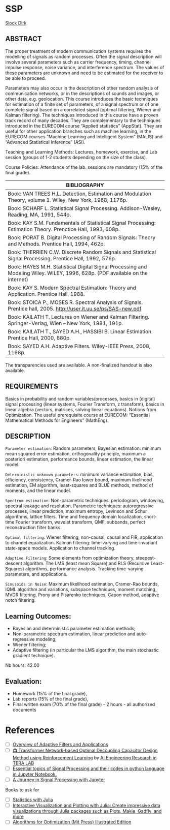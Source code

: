 # SSP

[Slock Dirk](https://www.eurecom.fr/en/people/slock-dirk)

## ABSTRACT

The proper treatment of modern communication systems requires the modelling of signals as random processes. Often the signal description will involve several parameters such as carrier frequency, timing, channel impulse response, noise variance, and interference spectrum. The values of these parameters are unknown and need to be estimated for the receiver to be able to proceed.

Parameters may also occur in the description of other random analysis of communication networks, or in the descriptions of sounds and images, or other data, e.g. geolocation. This course introduces the basic techniques for estimation of a finite set of parameters, of a signal spectrum or of one complete signal based on a correlated signal (optimal filtering, Wiener and Kalman filtering). The techniques introduced in this course have a proven track record of many decades. They are complementary to the techniques introduced in the EURECOM course “Applied statistics” (AppStat). They are useful for other application branches such as machine learning, in the EURECOM courses “Machine Learning and Intelligent System” (MALIS) and “Advanced Statistical Inference” (ASI).

Teaching and Learning Methods: 
  Lectures, homework, exercise, and Lab session (groups of 1-2 students depending on the size of the class).

Course Policies: 
  Attendance of the lab. sessions are mandatory (15% of the final grade).

| BIBLIOGRAPHY |
|-| 
| Book: VAN TREES H.L. Detection, Estimation and Modulation Theory, volume 1. Wiley, New York, 1968, 1176p.                    |
| Book: SCHARF L. Statistical Signal Processing. Addison-Wesley, Reading, MA, 1991, 544p.                                      |
| Book: KAY S.M. Fundamentals of Statistical Signal Processing: Estimation Theory. Prenctice Hall, 1993, 608p.                 |
| Book: PORAT B. Digital Processing of Random Signals: Theory and Methods. Prentice Hall, 1994, 462p.                          |
| Book: THERRIEN C.W. Discrete Random Signals and Statistical Signal Processing. Prentice Hall, 1992, 576p.                    |
| Book: HAYES M.H. Statistical Digital Signal Processing and Modeling Wiley. WILEY, 1996, 628p. (PDF available on the internet)|
| Book: KAY S. Modern Spectral Estimation: Theory and Application. Prentice Hall, 1988.                                        |
| Book: STOICA P., MOSES R. Spectral Analysis of Signals. Prentice hall, 2005. http://user.it.uu.se/ps/SAS-new.pdf             |
| Book: KAILATH T. Lectures on Wiener and Kalman Filtering. Springer-Verlag, Wien – New York, 1981, 191p.                      |
| Book: KAILATH T., SAYED A.H., HASSIBI B. Linear Estimation. Prentice Hall, 2000, 880p.                                       |
| Book: SAYED A.H. Adaptive Filters. Wiley-IEEE Press, 2008, 1168p.                                                            |

The transparencies used are available. A non-finalized handout is also available.

## REQUIREMENTS

  Basics in probability and random variables/processes, basics in (digital) signal processing (linear systems, Fourier Transform, z transform), 
  basics in linear algebra (vectors, matrices, solving linear equations). Notions from Optimization. 
  The useful prerequisite course at EURECOM: “Essential Mathematical Methods for Engineers” (MathEng).

## DESCRIPTION

`Parameter estimation`: Random parameters, Bayesian estimation: minimum mean squared error estimation, orthogonality principle, maximum a posteriori estimation, performance bounds, linear estimation, the linear model. 

`Deterministic unknown parameters`: minimum variance estimation, bias, efficiency, consistency, Cramer-Rao lower bound, maximum likelihood estimation, EM algorithm, least-squares and BLUE methods, method of moments, and the linear model.

`Spectrum estimation`: Non-parametric techniques: periodogram, windowing, spectral leakage and resolution. Parametric techniques: autoregressive processes, linear prediction, maximum entropy, Levinson and Schur algorithms, lattice filters. Time and frequency domain localization, short-time Fourier transform, wavelet transform, QMF, subbands, perfect reconstruction filter banks.

`Optimal filtering`: Wiener filtering, non-causal, causal and FIR, application to channel equalization. Kalman filtering: time-varying and time-invariant state-space models. Application to channel tracking.

`Adaptive Filtering`: Some elements from optimization theory, steepest-descent algorithm. The LMS (least mean Square) and RLS (Recursive Least-Squares) algorithms, performance analysis. Tracking time-varying parameters, and applications.

`Sinusoids in Noise`: Maximum likelihood estimation, Cramer-Rao bounds, IQML algorithm and variations, subspace techniques, moment matching, MVDR filtering, Prony and Pisarenko techniques, Capon method, adaptive notch filtering.

## Learning Outcomes:

- Bayesian and deterministic parameter estimation methods;
- Non-parametric spectrum estimation, linear prediction and auto-regressive modeling;
- Wiener filtering;
- Adaptive filtering (in particular the LMS algorithm, the main stochastic gradient technique).

Nb hours: 42.00

## Evaluation: 

- Homework (15% of the final grade),
- Lab reports (15% of the final grade),
- Final written exam (70% of the final grade) - 2 hours - all authorized documents

# References

- [ ] [Overview of Adaptive Filters and Applications](https://www.mathworks.com/help/dsp/ug/overview-of-adaptive-filters-and-applications.html)
- [ ] [:tv: Transformer Network-based Optimal Decoupling Capacitor Design Method using Reinforcement Learning](https://www.youtube.com/playlist?list=PLv7izQ1itK4XHQ_SF0NIgMi0VTE6Ph6yp) by [AI Engineering Research in TERA LAB](https://www.youtube.com/@terakaist2011)
- [ ] [Essential topics of Signal Processing and their codes in python language in Jupyter Notebook.](https://github.com/alirezap94/Signal_Processing_Course)
- [ ] [A Journey in Signal Processing with Jupyter](https://perso.esiee.fr/~bercherj/Lectures_SignalProcessing/)

Books to ask for
- [ ] [Statistics with Julia](https://www.amazon.com/Statistics-Julia-Fundamentals-Artificial-Intelligence/dp/3030709000)
- [ ] [Interactive Visualization and Plotting with Julia: Create impressive data visualizations through Julia packages such as Plots, Makie, Gadfly, and more](https://www.amazon.com/Interactive-Visualization-Plotting-Julia-visualizations/dp/1801810516)
- [ ] [Algorithms for Optimization (Mit Press) Illustrated Edition](https://www.amazon.com/Algorithms-Optimization-Press-Mykel-Kochenderfer/dp/0262039427)
